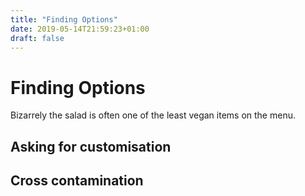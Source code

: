 ```yaml
---
title: "Finding Options"
date: 2019-05-14T21:59:23+01:00
draft: false
---
```


# Finding Options

Bizarrely the salad is often one of the least vegan items on the menu.

## Asking for customisation

## Cross contamination
